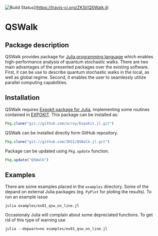 ![Build Status](https://travis-ci.org/ZKSI/QSWalk.jl.svg?branch=master)](https://travis-ci.org/ZKSI/QSWalk.jl)

# QSWalk

## Package description

QSWalk provides package for [Julia programming language](https://julialang.org/) which enables high-performance analysis of quantum stochastic walks. There are two main advantages of the presented packages over the existing software. First, it can be use to describe quantum stochastic walks in the local, as well as global regime. Second, it enables the user to seamlessly utilize parallel computing capabilities.

## Installation

QSWalk requires [Expokit package for Julia](https://github.com/acroy/Expokit.jl), implementing some routines contained in [EXPOKIT](http://www.maths.uq.edu.au/expokit). This package can be installed as:

```julia
Pkg.clone("git://github.com/acroy/Expokit.jl.git")
```

QSWalk can be installed directly form GitHub repository.

```julia
Pkg.clone("git://github.com/ZKSI/QSWalk.jl.git")
```

Package can be updated using ```Pkg.update``` function.

```julia
Pkg.update("QSWalk")
```
## Examples

There are some examples placed in the ```examples``` directory. Some of the
depand on external Julia packages (eg. ```PyPlot``` for ploting the results). To
run an example issue

```
julia examples/ex01_qsw_on_line.jl
``` 

Occasionaly Julia will complain about some depreciated functions. To get rid of
this type of warning use

```
julia --depwarn=no examples/ex01_qsw_on_line.jl
```
